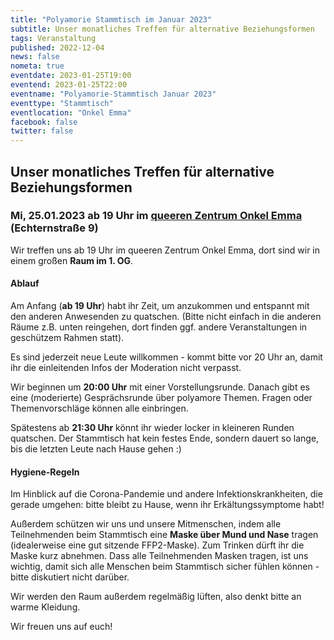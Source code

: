 ```yaml
---
title: "Polyamorie Stammtisch im Januar 2023"
subtitle: Unser monatliches Treffen für alternative Beziehungsformen
tags: Veranstaltung
published: 2022-12-04
news: false
nometa: true
eventdate: 2023-01-25T19:00
eventend: 2023-01-25T22:00
eventname: "Polyamorie-Stammtisch Januar 2023"
eventtype: "Stammtisch"
eventlocation: "Onkel Emma"
facebook: false
twitter: false
---
```


## Unser monatliches Treffen für alternative Beziehungsformen

### Mi, 25.01.2023 ab 19 Uhr im [queeren Zentrum Onkel Emma](https://onkel-emma.org/) (Echternstraße 9)

Wir treffen uns ab 19 Uhr im queeren Zentrum Onkel Emma, dort sind wir in einem großen **Raum im 1. OG**.

#### Ablauf

Am Anfang (**ab 19 Uhr**) habt ihr Zeit, um anzukommen und entspannt mit den anderen Anwesenden zu quatschen. (Bitte nicht einfach in die anderen Räume z.B. unten reingehen, dort finden ggf. andere Veranstaltungen in geschützem Rahmen statt).

Es sind jederzeit neue Leute willkommen - kommt bitte vor 20 Uhr an, damit ihr die einleitenden Infos der Moderation nicht verpasst.

Wir beginnen um **20:00 Uhr** mit einer Vorstellungsrunde. Danach gibt es eine (moderierte) Gesprächsrunde über polyamore Themen. Fragen oder Themenvorschläge können alle einbringen. 

Spätestens ab **21:30 Uhr** könnt ihr wieder locker in kleineren Runden quatschen. Der Stammtisch hat kein festes Ende, sondern dauert so lange, bis die letzten Leute nach Hause gehen :)

#### Hygiene-Regeln

Im Hinblick auf die Corona-Pandemie und andere Infektionskrankheiten, die gerade umgehen: bitte bleibt zu Hause, wenn ihr Erkältungssymptome habt! 

Außerdem schützen wir uns und unsere Mitmenschen, indem alle Teilnehmenden beim Stammtisch eine **Maske über Mund und Nase** tragen (idealerweise eine gut sitzende FFP2-Maske). Zum Trinken dürft ihr die Maske kurz abnehmen.
Dass alle Teilnehmenden Masken tragen, ist uns wichtig, damit sich alle Menschen beim Stammtisch sicher fühlen können - bitte diskutiert nicht darüber.

Wir werden den Raum außerdem regelmäßig lüften, also denkt bitte an warme Kleidung.

Wir freuen uns auf euch!